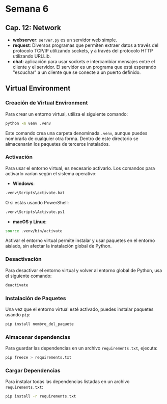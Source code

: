 # Semana 6

## Cap. 12: Network
- **webserver**: `server.py` es un servidor web simple.
- **request**: Diversos programas que permiten extraer datos a través del protocolo TCP/IP utilizando sockets, y a través del protocolo HTTP utilizando URLLib.
- **chat**: aplicación para usar sockets e intercambiar mensajes entre el cliente y el servidor. El servidor es un programa que está esperando "escuchar" a un cliente que se conecte a un puerto definido.


## Virtual Environment

### Creación de Virtual Environment
Para crear un entorno virtual, utiliza el siguiente comando:
```sh
python -m venv .venv
```
Este comando crea una carpeta denominada `.venv`, aunque puedes nombrarla de cualquier otra forma. Dentro de este directorio se almacenarán los paquetes de terceros instalados.

### Activación
Para usar el entorno virtual, es necesario activarlo. Los comandos para activarlo varían según el sistema operativo:

- **Windows**:
```sh
.venv\Scripts\activate.bat
```
  O si estás usando PowerShell:
```sh
.venv\Scripts\Activate.ps1
```

- **macOS y Linux**:
```sh
source .venv/bin/activate
```

Activar el entorno virtual permite instalar y usar paquetes en el entorno aislado, sin afectar la instalación global de Python.

### Desactivación
Para desactivar el entorno virtual y volver al entorno global de Python, usa el siguiente comando:
```sh
deactivate
```

### Instalación de Paquetes
Una vez que el entorno virtual esté activado, puedes instalar paquetes usando `pip`:
```sh
pip install nombre_del_paquete
```

### Almacenar dependencias
Para guardar las dependencias en un archivo `requirements.txt`, ejecuta:
```sh
pip freeze > requirements.txt
```

### Cargar Dependencias
Para instalar todas las dependencias listadas en un archivo `requirements.txt`:
```sh
pip install -r requirements.txt
```
